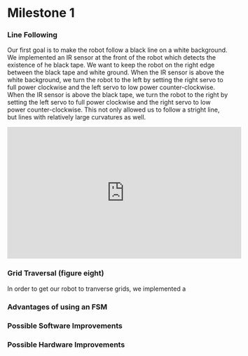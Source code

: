 # Milestone 1

### Line Following
Our first goal is to make the robot follow a black line on a white background. We implemented an IR sensor at the front of the robot which detects the existence of he black tape. We want to keep the robot on the right edge between the black tape and white ground. When the IR sensor is above the white background, we turn the robot to the left by setting the right servo to full power clockwise and the left servo to low power counter-clockwise. When the IR sensor is above the black tape, we turn the robot to the right by setting the left servo to full power clockwise and the right servo to low power counter-clockwise. This not only allowed us to follow a stright line, but lines with relatively large curvatures as well.
<div style="text-align: center">
<iframe width="534" height="300" src="https://www.youtube.com/embed/kUykOyhvOOE" frameborder="0" allowfullscreen></iframe>
</div>


### Grid Traversal (figure eight)
In order to get our robot to tranverse grids, we implemented a

### Advantages of using an FSM

### Possible Software Improvements


### Possible Hardware Improvements
